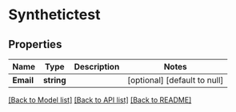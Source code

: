 # Synthetictest

## Properties
Name | Type | Description | Notes
------------ | ------------- | ------------- | -------------
**Email** | **string** |  | [optional] [default to null]

[[Back to Model list]](../README.md#documentation-for-models) [[Back to API list]](../README.md#documentation-for-api-endpoints) [[Back to README]](../README.md)

